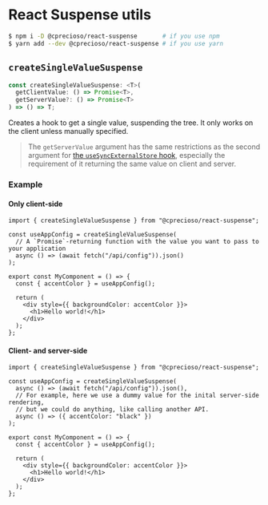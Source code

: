 # React Suspense utils

```sh
$ npm i -D @cprecioso/react-suspense       # if you use npm
$ yarn add --dev @cprecioso/react-suspense # if you use yarn
```

## `createSingleValueSuspense`

```ts
const createSingleValueSuspense: <T>(
  getClientValue: () => Promise<T>,
  getServerValue?: () => Promise<T>
) => () => T;
```

Creates a hook to get a single value, suspending the tree. It only works on the
client unless manually specified.

> The `getServerValue` argument has the same restrictions as the second argument
> for
> [the `useSyncExternalStore` hook](https://react.dev/reference/react/useSyncExternalStore#adding-support-for-server-rendering),
> especially the requirement of it returning the same value on client and
> server.

### Example

#### Only client-side

```tsx
import { createSingleValueSuspense } from "@cprecioso/react-suspense";

const useAppConfig = createSingleValueSuspense(
  // A `Promise`-returning function with the value you want to pass to your application
  async () => (await fetch("/api/config")).json()
);

export const MyComponent = () => {
  const { accentColor } = useAppConfig();

  return (
    <div style={{ backgroundColor: accentColor }}>
      <h1>Hello world!</h1>
    </div>
  );
};
```

#### Client- and server-side

```tsx
import { createSingleValueSuspense } from "@cprecioso/react-suspense";

const useAppConfig = createSingleValueSuspense(
  async () => (await fetch("/api/config")).json(),
  // For example, here we use a dummy value for the inital server-side rendering,
  // but we could do anything, like calling another API.
  async () => ({ accentColor: "black" })
);

export const MyComponent = () => {
  const { accentColor } = useAppConfig();

  return (
    <div style={{ backgroundColor: accentColor }}>
      <h1>Hello world!</h1>
    </div>
  );
};
```
